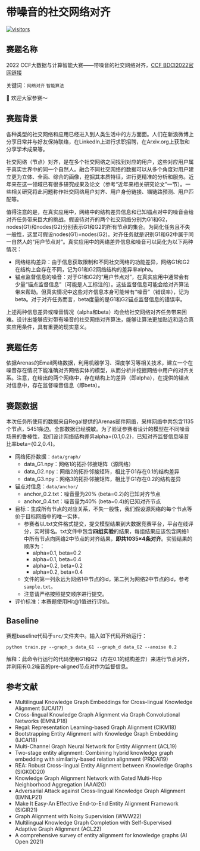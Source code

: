 [visitors-img]: https://visitor-badge.glitch.me/badge?page_id=Xiefeng69.Network-Alignment-Competition
[repo-url]: https://github.com/Xiefeng69/Network-Alignment-Competition

# 带噪音的社交网络对齐

[![visitors][visitors-img]][repo-url]

## 赛题名称
2022 CCF大数据与计算智能大赛——带噪音的社交网络对齐，[CCF BDCI2022官网链接](https://wap.datafountain.cn/competitions/598)

关键词：`网络对齐` `智能算法`

👏 欢迎大家参赛～

## 赛题背景
各种类型的社交网络和应用已经进入到人类生活中的方方面面。人们在新浪微博上分享日常并与好友保持联络，在LinkedIn上进行求职招聘，在Arxiv.org上获取和分享学术成果等。

社交网络（节点）对齐，是在多个社交网络之间找到对应的用户，这些对应用户属于真实世界中的同一个自然人。融合不同社交网络的数据可以从多个角度对用户建立更为立体、全面、综合的画像，挖掘其本质特征，进行更精准的分析和服务。近年来在这一领域已有很多研究成果及论文（参考“近年来相关研究论文”一节）。一些相关研究将此问题称作社交网络用户对齐、用户身份链接、锚链路预测、用户匹配等。

值得注意的是，在真实应用中，网络中的结构差异信息和已知锚点对中的噪音会给对齐任务带来巨大的挑战。假设待对齐的两个社交网络分别为G1和G2，nodes(G1)和nodes(G2)分别表示G1和G2的所有节点的集合。为简化任务且不失一般性，这里可假设nodes(G1)=nodes(G2)。对齐任务就是识别G1和G2中属于同一自然人的“用户节点对”。真实应用中的网络差异信息和噪音可以简化为以下两种情况：

+ 网络结构差异：由于信息获取限制和不同社交网络的功能差异，网络G1和G2在结构上会存在不同，记为G1和G2网络结构的差异率alpha。
+ 锚点监督信息的噪音：对于G1和G2的“用户节点对”，在真实应用中通常会有少量“锚点监督信息”（可能是人工标注的）。这些监督信息可能会给对齐算法带来帮助。但真实情况中这些对齐信息本身可能带有“噪音”（错误率），记为beta。对于对齐任务而言，beta度量的是G1和G2锚点监督信息的错误率。

上述两种信息差异或噪音情况（alpha和beta）均会给社交网络对齐任务带来困难。设计出能够应对带有噪音的社交网络对齐算法，能够让算法更加贴近和适合真实应用条件，具有重要的现实意义。

## 赛题任务
依据Arenas的Email网络数据，利用机器学习、深度学习等相关技术，建立一个在噪音存在情况下能准确对齐网络实体的模型，从而分析并挖掘网络中用户的对齐关系。注意，在给出的两个网络中，存在结构上的差异（即alpha），在提供的锚点对信息中，存在监督噪音信息（即beta）。

## 赛题数据
本次任务所使用的数据来自Regal提供的Arenas邮件网络，采样网络中共包含1135个节点，5451条边。全部数据已经脱敏。为了验证参赛者设计的模型在不同噪音场景的鲁棒性，我们设计网络结构差异alpha={0.1,0.2}，已知对齐监督信息噪音比率beta={0.2,0.4}。

+ 网络拓扑数据：`data/graph/`
    + data_G1.npy：网络1的拓扑邻接矩阵（源网络）
    + data_G2.npy：网络2的拓扑邻接矩阵，相比于G1存在0.1的结构差异
    + data_G3.npy：网络3的拓扑邻接矩阵，相比于G1存在0.2的结构差异
+ 锚点对信息：`data/anchor/`
    + anchor_0.2.txt：噪音量为20% (beta=0.2)的已知对齐节点
    + anchor_0.4.txt：噪音量为40% (beta=0.4)的已知对齐节点
+ 目标：生成所有节点的对应关系，不失一般性，我们假设源网络的每个节点等价于目标网络中的唯一实体，
    + 参赛者以.txt文件格式提交，提交模型结果到大数据竞赛平台，平台在线评分，实时排名。txt文件中包含**四组实验**的结果，每组结果应该包含网络1中所有节点向网络2中节点的对齐结果，**即共1035×4条对齐**。实验结果的顺序为：
        + alpha=0.1, beta=0.2
        + alpha=0.1, beta=0.4
        + alpha=0.2, beta=0.2
        + alpha=0.2, beta=0.4
    + 文件的第一列永远为网络1中节点的id，第二列为网络2中节点的id，参考`sample.txt`。
    + 注意请严格按照提交顺序进行提交。
+ 评价标准：本赛题使用Hit@1值进行评价。

## Baseline
赛题baseline代码于`src/`文件夹中。输入如下代码开始运行：

```shell
python train.py --graph_s data_G1 --graph_d data_G2 --anoise 0.2
```

解释：此命令行运行的代码使用G1和G2（存在0.1的结构差异）来进行节点对齐，并利用有0.2噪音的pre-aligned节点对作为监督信息。

## 参考文献
+ Multilingual Knowledge Graph Embeddings for Cross-lingual Knowledge Alignment (IJCAI17)
+ Cross-lingual Knowledge Graph Alignment via Graph Convolutional Networks (EMNLP18)
+ Regal: Representation Learning-based Graph Alignment (CIKM18)
+ Bootstrapping Entity Alignment with Knowledge Graph Embedding (IJCAI18)
+ Multi-Channel Graph Neural Network for Entity Alignment (ACL19)
+ Two-stage entity alignment: Combining hybrid knowledge graph embedding with similarity-based relation alignment (PRICAI19)
+ REA: Robust Cross-lingual Entity Alignment between Knowledge Graphs (SIGKDD20)
+ Knowledge Graph Alignment Network with Gated Multi-Hop Neighborhood Aggregation (AAAI20)
+ Adversarial Attack against Cross-lingual Knowledge Graph Alignment (EMNLP21)
+ Make It Easy-An Effective End-to-End Entity Alignment Framework (SIGIR21)
+ Graph Alignment with Noisy Supervision (WWW22)
+ Multilingual Knowledge Graph Completion with Self-Supervised Adaptive Graph Alignment (ACL22)
+ A comprehensive survey of entity alignment for knowledge graphs (AI Open 2021)
